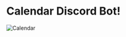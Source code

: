 # Calendar Discord Bot!
<link rel="stylesheet" href="style.css">
<img src="https://www.freeiconspng.com/thumbs/calendar-image-png/calendar-image-png-3.png" alt="Calendar" class="center" />


